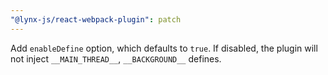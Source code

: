```yaml
---
"@lynx-js/react-webpack-plugin": patch
---
```


Add `enableDefine` option, which defaults to `true`. If disabled, the plugin will not inject `__MAIN_THREAD__`, `__BACKGROUND__` defines.
